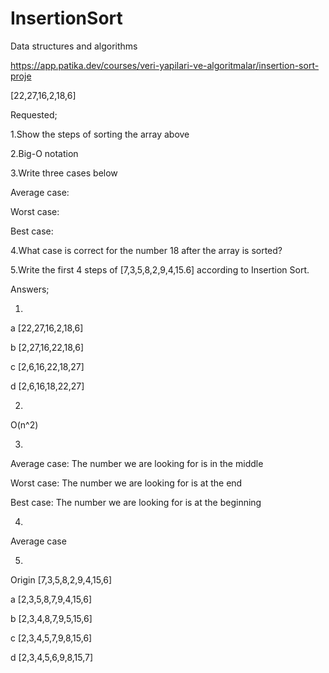 # InsertionSort
 Data structures and algorithms

https://app.patika.dev/courses/veri-yapilari-ve-algoritmalar/insertion-sort-proje

[22,27,16,2,18,6]

Requested;

1.Show the steps of sorting the array above

2.Big-O notation

3.Write three cases below

 Average case:
 
 Worst case:
 
 Best case: 

4.What case is correct for the number 18 after the array is sorted?

5.Write the first 4 steps of [7,3,5,8,2,9,4,15.6] according to Insertion Sort.

Answers;

1.
a [22,27,16,2,18,6]

b [2,27,16,22,18,6]

c [2,6,16,22,18,27]

d [2,6,16,18,22,27]

2.

O(n^2)

3.

Average case: The number we are looking for is in the middle

Worst case: The number we are looking for is at the end

Best case: The number we are looking for is at the beginning

4.

Average case

5.

Origin [7,3,5,8,2,9,4,15,6]

a [2,3,5,8,7,9,4,15,6]

b [2,3,4,8,7,9,5,15,6]

c [2,3,4,5,7,9,8,15,6]

d [2,3,4,5,6,9,8,15,7]
